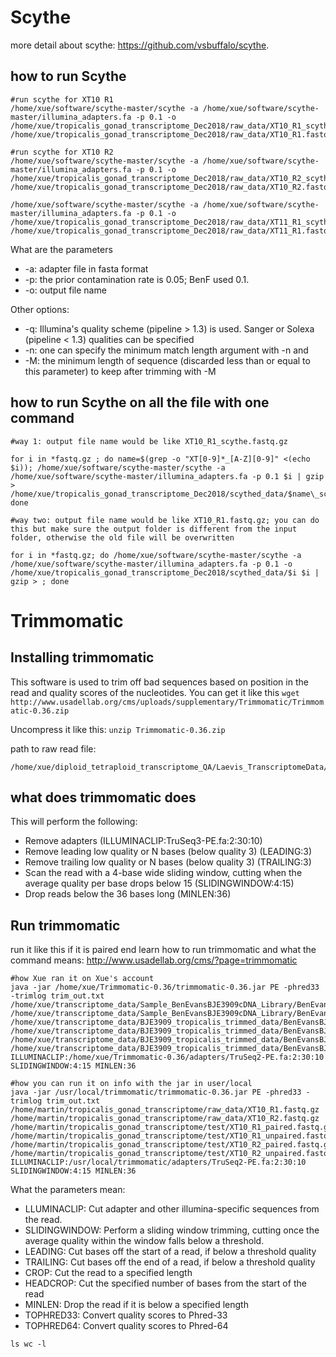 # Scythe
more detail about scythe: https://github.com/vsbuffalo/scythe. 

## how to run Scythe
```
#run scythe for XT10 R1
/home/xue/software/scythe-master/scythe -a /home/xue/software/scythe-master/illumina_adapters.fa -p 0.1 -o /home/xue/tropicalis_gonad_transcriptome_Dec2018/raw_data/XT10_R1_scythe.fastq.gz /home/xue/tropicalis_gonad_transcriptome_Dec2018/raw_data/XT10_R1.fastq.g

#run scythe for XT10 R2
/home/xue/software/scythe-master/scythe -a /home/xue/software/scythe-master/illumina_adapters.fa -p 0.1 -o /home/xue/tropicalis_gonad_transcriptome_Dec2018/raw_data/XT10_R2_scythe.fastq.gz /home/xue/tropicalis_gonad_transcriptome_Dec2018/raw_data/XT10_R2.fastq.gz

/home/xue/software/scythe-master/scythe -a /home/xue/software/scythe-master/illumina_adapters.fa -p 0.1 -o /home/xue/tropicalis_gonad_transcriptome_Dec2018/raw_data/XT11_R1_scythe.fastq.gz /home/xue/tropicalis_gonad_transcriptome_Dec2018/raw_data/XT11_R1.fastq.gz
```
What are the parameters
- -a: adapter file in fasta format
- -p: the prior contamination rate is 0.05; BenF used 0.1.
- -o: output file name

Other options:
- -q: Illumina's quality scheme (pipeline > 1.3) is used. Sanger or Solexa (pipeline < 1.3) qualities can be specified
- -n: one can specify the minimum match length argument with -n <integer> and 
- -M: the minimum length of sequence (discarded less than or equal to this parameter) to keep after trimming with -M <integer>

## how to run Scythe on all the file with one command
```
#way 1: output file name would be like XT10_R1_scythe.fastq.gz

for i in *fastq.gz ; do name=$(grep -o "XT[0-9]*_[A-Z][0-9]" <(echo $i)); /home/xue/software/scythe-master/scythe -a /home/xue/software/scythe-master/illumina_adapters.fa -p 0.1 $i | gzip > /home/xue/tropicalis_gonad_transcriptome_Dec2018/scythed_data/$name\_scythe.fastq.gz; done

#way two: output file name would be like XT10_R1.fastq.gz; you can do this but make sure the output folder is different from the input folder, otherwise the old file will be overwritten 

for i in *fastq.gz; do /home/xue/software/scythe-master/scythe -a /home/xue/software/scythe-master/illumina_adapters.fa -p 0.1 -o /home/xue/tropicalis_gonad_transcriptome_Dec2018/scythed_data/$i $i | gzip > ; done
```

# Trimmomatic 

## Installing trimmomatic

This software is used to trim off bad sequences based on position in the read and quality scores of the nucleotides.  You can get it like this `wget http://www.usadellab.org/cms/uploads/supplementary/Trimmomatic/Trimmomatic-0.36.zip`

Uncompress it like this:
`unzip Trimmomatic-0.36.zip`

path to raw read file: 
```
/home/xue/diploid_tetraploid_transcriptome_QA/Laevis_TranscriptomeData/Sample_BenEvansBJE3909cDNA_Library
```
## what does trimmomatic does
This will perform the following:

- Remove adapters (ILLUMINACLIP:TruSeq3-PE.fa:2:30:10)
- Remove leading low quality or N bases (below quality 3) (LEADING:3)
- Remove trailing low quality or N bases (below quality 3) (TRAILING:3)
- Scan the read with a 4-base wide sliding window, cutting when the average quality per base drops below 15 (SLIDINGWINDOW:4:15)
- Drop reads below the 36 bases long (MINLEN:36)

## Run trimmomatic 
run it like this if it is paired end
learn how to run trimmomatic and what the command means: http://www.usadellab.org/cms/?page=trimmomatic

```
#how Xue ran it on Xue's account
java -jar /home/xue/Trimmomatic-0.36/trimmomatic-0.36.jar PE -phred33 -trimlog trim_out.txt /home/xue/transcriptome_data/Sample_BenEvansBJE3909cDNA_Library/BenEvansBJE3909cDNA_Library_GTGAAA_L004_R1_001.fastq.gz /home/xue/transcriptome_data/Sample_BenEvansBJE3909cDNA_Library/BenEvansBJE3909cDNA_Library_GTGAAA_L004_R2_001.fastq.gz /home/xue/transcriptome_data/BJE3909_tropicalis_trimmed_data/BenEvansBJE3909cDNA_Library_GTGAAA_L004_R1_001_paired.fastq.gz /home/xue/transcriptome_data/BJE3909_tropicalis_trimmed_data/BenEvansBJE3909cDNA_Library_GTGAAA_L004_R1_001_single.fastq.gz /home/xue/transcriptome_data/BJE3909_tropicalis_trimmed_data/BenEvansBJE3909cDNA_Library_GTGAAA_L004_R2_001_paired.fastq.gz /home/xue/transcriptome_data/BJE3909_tropicalis_trimmed_data/BenEvansBJE3909cDNA_Library_GTGAAA_L004_R2_001_single.fastq.gz ILLUMINACLIP:/home/xue/Trimmomatic-0.36/adapters/TruSeq2-PE.fa:2:30:10 SLIDINGWINDOW:4:15 MINLEN:36

#how you can run it on info with the jar in user/local
java -jar /usr/local/trimmomatic/trimmomatic-0.36.jar PE -phred33 -trimlog trim_out.txt /home/martin/tropicalis_gonad_transcriptome/raw_data/XT10_R1.fastq.gz /home/martin/tropicalis_gonad_transcriptome/raw_data/XT10_R2.fastq.gz /home/martin/tropicalis_gonad_transcriptome/test/XT10_R1_paired.fastq.gz /home/martin/tropicalis_gonad_transcriptome/test/XT10_R1_unpaired.fastq.gz /home/martin/tropicalis_gonad_transcriptome/test/XT10_R2_paired.fastq.gz  /home/martin/tropicalis_gonad_transcriptome/test/XT10_R2_unpaired.fastq.gz ILLUMINACLIP:/usr/local/trimmomatic/adapters/TruSeq2-PE.fa:2:30:10 SLIDINGWINDOW:4:15 MINLEN:36

```
What the parameters mean:
- LLUMINACLIP: Cut adapter and other illumina-specific sequences from the read.
- SLIDINGWINDOW: Perform a sliding window trimming, cutting once the average quality within the window falls below a threshold.
- LEADING: Cut bases off the start of a read, if below a threshold quality
- TRAILING: Cut bases off the end of a read, if below a threshold quality
- CROP: Cut the read to a specified length
- HEADCROP: Cut the specified number of bases from the start of the read
- MINLEN: Drop the read if it is below a specified length
- TOPHRED33: Convert quality scores to Phred-33
- TOPHRED64: Convert quality scores to Phred-64


```
ls wc -l
```

